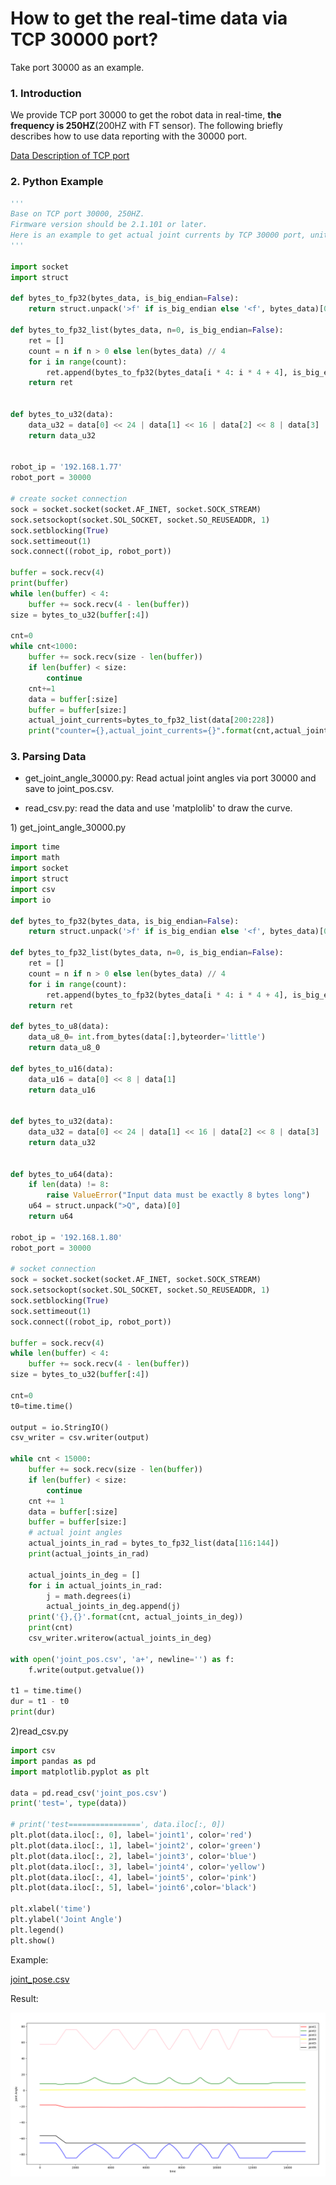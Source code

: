 
# How to get the real-time data via TCP 30000 port?
Take port 30000 as an example.

### 1. Introduction <a href="#id-1.-introduction" id="id-1.-introduction"></a>

We provide TCP port 30000 to get the robot data in real-time, **the frequency is 250HZ**(200HZ with FT sensor). The following briefly describes how to use data reporting with the 30000 port.

[Data Description of TCP port](data-description-of-tcp-port.md)

### 2. Python Example


```python
'''
Base on TCP port 30000, 250HZ.
Firmware version should be 2.1.101 or later.
Here is an example to get actual joint currents by TCP 30000 port, unit: Ampere.
'''

import socket
import struct

def bytes_to_fp32(bytes_data, is_big_endian=False):
    return struct.unpack('>f' if is_big_endian else '<f', bytes_data)[0]

def bytes_to_fp32_list(bytes_data, n=0, is_big_endian=False):
    ret = []
    count = n if n > 0 else len(bytes_data) // 4
    for i in range(count):
        ret.append(bytes_to_fp32(bytes_data[i * 4: i * 4 + 4], is_big_endian))
    return ret


def bytes_to_u32(data):
    data_u32 = data[0] << 24 | data[1] << 16 | data[2] << 8 | data[3]
    return data_u32


robot_ip = '192.168.1.77'
robot_port = 30000

# create socket connection
sock = socket.socket(socket.AF_INET, socket.SOCK_STREAM)
sock.setsockopt(socket.SOL_SOCKET, socket.SO_REUSEADDR, 1)
sock.setblocking(True)
sock.settimeout(1)
sock.connect((robot_ip, robot_port))

buffer = sock.recv(4)
print(buffer)
while len(buffer) < 4:
    buffer += sock.recv(4 - len(buffer))
size = bytes_to_u32(buffer[:4])

cnt=0
while cnt<1000:
    buffer += sock.recv(size - len(buffer))
    if len(buffer) < size:
        continue
    cnt+=1
    data = buffer[:size]
    buffer = buffer[size:]
    actual_joint_currents=bytes_to_fp32_list(data[200:228])
    print("counter={},actual_joint_currents={}".format(cnt,actual_joint_currents))
```


### 3. Parsing Data

* get_joint_angle\_30000.py:  Read actual joint angles via port 30000 and save to joint_pos.csv.

* read\_csv.py:  read the data and use 'matplolib' to draw the curve.

1\) get_joint_angle\_30000.py
```python
import time
import math
import socket
import struct
import csv
import io

def bytes_to_fp32(bytes_data, is_big_endian=False):
    return struct.unpack('>f' if is_big_endian else '<f', bytes_data)[0]

def bytes_to_fp32_list(bytes_data, n=0, is_big_endian=False):
    ret = []
    count = n if n > 0 else len(bytes_data) // 4
    for i in range(count):
        ret.append(bytes_to_fp32(bytes_data[i * 4: i * 4 + 4], is_big_endian))
    return ret

def bytes_to_u8(data):
    data_u8_0= int.from_bytes(data[:],byteorder='little')
    return data_u8_0

def bytes_to_u16(data):
    data_u16 = data[0] << 8 | data[1]
    return data_u16


def bytes_to_u32(data):
    data_u32 = data[0] << 24 | data[1] << 16 | data[2] << 8 | data[3]
    return data_u32


def bytes_to_u64(data):
    if len(data) != 8:
        raise ValueError("Input data must be exactly 8 bytes long")
    u64 = struct.unpack(">Q", data)[0]
    return u64

robot_ip = '192.168.1.80'
robot_port = 30000

# socket connection
sock = socket.socket(socket.AF_INET, socket.SOCK_STREAM)
sock.setsockopt(socket.SOL_SOCKET, socket.SO_REUSEADDR, 1)
sock.setblocking(True)
sock.settimeout(1)
sock.connect((robot_ip, robot_port))

buffer = sock.recv(4)
while len(buffer) < 4:
    buffer += sock.recv(4 - len(buffer))
size = bytes_to_u32(buffer[:4])

cnt=0
t0=time.time()

output = io.StringIO()
csv_writer = csv.writer(output)

while cnt < 15000:
    buffer += sock.recv(size - len(buffer))
    if len(buffer) < size:
        continue
    cnt += 1
    data = buffer[:size]
    buffer = buffer[size:]
    # actual joint angles
    actual_joints_in_rad = bytes_to_fp32_list(data[116:144])
    print(actual_joints_in_rad)

    actual_joints_in_deg = []
    for i in actual_joints_in_rad:
        j = math.degrees(i)
        actual_joints_in_deg.append(j)
    print('{},{}'.format(cnt, actual_joints_in_deg))
    print(cnt)
    csv_writer.writerow(actual_joints_in_deg)

with open('joint_pos.csv', 'a+', newline='') as f:
    f.write(output.getvalue())

t1 = time.time()
dur = t1 - t0
print(dur)

```


2\)read_csv.py
```python
import csv
import pandas as pd
import matplotlib.pyplot as plt

data = pd.read_csv('joint_pos.csv')
print('test=', type(data))

# print('test================', data.iloc[:, 0])
plt.plot(data.iloc[:, 0], label='joint1', color='red')
plt.plot(data.iloc[:, 1], label='joint2', color='green')
plt.plot(data.iloc[:, 2], label='joint3', color='blue')
plt.plot(data.iloc[:, 3], label='joint4', color='yellow')
plt.plot(data.iloc[:, 4], label='joint5', color='pink')
plt.plot(data.iloc[:, 5], label='joint6',color='black')

plt.xlabel('time')
plt.ylabel('Joint Angle')
plt.legend()
plt.show()

```




Example:

[joint_pose.csv](../../assets/joint_pose.csv)

Result:

![](../../assets/image(59).png)



